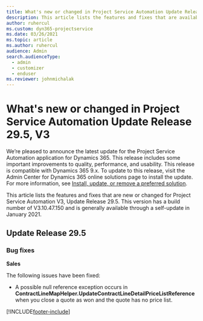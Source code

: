 ```yaml
---
title: What's new or changed in Project Service Automation Update Release 29.5 Hotfix, V3
description: This article lists the features and fixes that are available in Project Service Automation Update Release 29.5 Hotfix, V3.
author: ruhercul
ms.custom: dyn365-projectservice
ms.date: 03/26/2021
ms.topic: article
ms.author: ruhercul
audience: Admin
search.audienceType: 
  - admin
  - customizer
  - enduser
ms.reviewer: johnmichalak
---
```



# What's new or changed in Project Service Automation Update Release 29.5, V3

We’re pleased to announce the latest update for the Project Service Automation application for Dynamics 365. This release includes some important improvements to quality, performance, and usability. This release is compatible with Dynamics 365 9.x. To update to this release, visit the Admin Center for Dynamics 365 online solutions page to install the update. For more information, see [Install, update, or remove a preferred solution](/power-platform/admin/install-remove-preferred-solution).

This article lists the features and fixes that are new or changed for Project Service Automation V3, Update Release 29.5. This version has a build number of V3.10.47.150 and is generally available through a self-update in January 2021.

## Update Release 29.5

### Bug fixes


**Sales**

The following issues have been fixed:

- A possible null reference exception occurs in **ContractLineMapHelper.UpdateContractLineDetailPriceListReference** when you close a quote as won and the quote has no price list.


[!INCLUDE[footer-include](../includes/footer-banner.md)]
